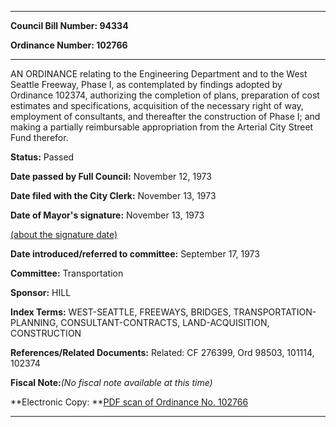 

********

**Council Bill Number: 94334**
   
**Ordinance Number: 102766**
********

 AN ORDINANCE relating to the Engineering Department and to the West Seattle Freeway, Phase I, as contemplated by findings adopted by Ordinance 102374, authorizing the completion of plans, preparation of cost estimates and specifications, acquisition of the necessary right of way, employment of consultants, and thereafter the construction of Phase I; and making a partially reimbursable appropriation from the Arterial City Street Fund therefor.

**Status:** Passed
   
**Date passed by Full Council:** November 12, 1973
   
**Date filed with the City Clerk:** November 13, 1973
   
**Date of Mayor's signature:** November 13, 1973
   
[(about the signature date)](/~public/approvaldate.htm)
   
   
   
**Date introduced/referred to committee:** September 17, 1973
   
**Committee:** Transportation
   
**Sponsor:** HILL
   
   
**Index Terms:** WEST-SEATTLE, FREEWAYS, BRIDGES, TRANSPORTATION-PLANNING, CONSULTANT-CONTRACTS, LAND-ACQUISITION, CONSTRUCTION

**References/Related Documents:** Related: CF 276399, Ord 98503, 101114, 102374

**Fiscal Note:**_(No fiscal note available at this time)_

**Electronic Copy: **[PDF scan of Ordinance No. 102766](/~archives/Ordinances/Ord_102766.pdf)

********

